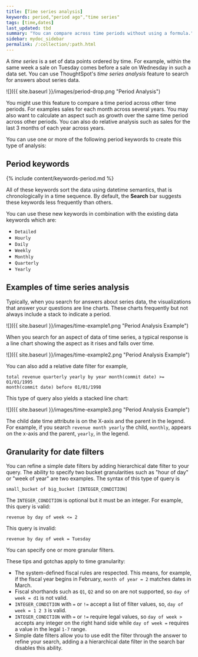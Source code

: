 ```yaml
---
title: [Time series analysis]
keywords: period,"period ago","time series"
tags: [time,dates]
last_updated: tbd
summary: "You can compare across time periods without using a formula."
sidebar: mydoc_sidebar
permalink: /:collection/:path.html
---
```

A _time series_ is a set of data points ordered by time. For example, within the
same week a sale on Tuesday comes before a sale on Wednesday in such a data set.
You can use ThoughtSpot's _time series analysis_ feature to search for answers
about series data.

![]({{ site.baseurl }}/images/period-drop.png "Period Analysis")

You might use this feature to compare a time period across other time periods.
For examples sales for each month across several years.  You may also want to
calculate an aspect such as growth over the same time period across other
periods. You can also do relative analysis such as sales for the last 3 months of
each year across years.

You can use one or more of the following period keywords to create this type of
analysis:

## Period keywords

{% include content/keywords-period.md %}

All of these keywords sort the data using datetime semantics, that is
chronologically in a time sequence. By default, the **Search** bar suggests
these keywords less frequently than others.

You can use these new keywords in combination with the existing data keywords which are:

* `Detailed`
* `Hourly`
* `Daily`
* `Weekly`
* `Monthly`
* `Quarterly`
* `Yearly`

##  Examples of time series analysis

Typically, when you search for answers about series data, the visualizations
that answer your questions are line charts. These charts frequently but not
always include a stack to indicate a period.

![]({{ site.baseurl }}/images/time-example1.png "Period Analysis Example")

When you search for an aspect of data of time series, a typical response is a
line chart showing the aspect as it rises and falls over time.

![]({{ site.baseurl }}/images/time-example2.png "Period Analysis Example")

You can also add a relative date filter for example,

```
total revenue quarterly yearly by year month(commit date) >= 01/01/1995
month(commit date) before 01/01/1998
```

This type of query also yields a stacked line chart:

![]({{ site.baseurl }}/images/time-example3.png "Period Analysis Example")

The child date time attribute is on the X-axis and the parent in the legend. For
example, if you search `revenue month yearly` the child, `monthly`, appears on
the x-axis and the parent, `yearly`, in the legend.

## Granularity for date filters

You can refine a simple date filters by adding hierarchical date filter to your
query. The ability to specify two bucket granularities such as "hour of day" or
"week of year" are two examples. The syntax of this type of query is

```
small_bucket of big_bucket [INTEGER_CONDITION]
```

The `INTEGER_CONDITION` is optional but it must be an integer.  For example, this
query is valid:

```
revenue by day of week <= 2
```

This query is invalid:

```
revenue by day of week = Tuesday
```

You can specify one or more granular filters.

These tips and gotchas apply to time granularity:

* The system-defined fiscal rules are respected.  This
means, for example, if the fiscal year begins in February, `month of year = 2`
matches dates in March.
* Fiscal shorthands such as `Q1`, `Q2` and so on are not
supported, so `day of week = d1` is not valid.
* `INTEGER_CONDITION` with `=` or `!=` accept a list of filter values, so, `day of week = 1 2 3` is valid.
* `INTEGER_CONDITION` with `=` or `!=` require legal values, so `day of week >` accepts any integer on the right hand side while `day of week =` requires a value in the legal `1-7` range.
* Simple date filters allow you to use edit the filter through the answer to refine your search, adding a a hierarchical date filter in the search bar disables this ability.
